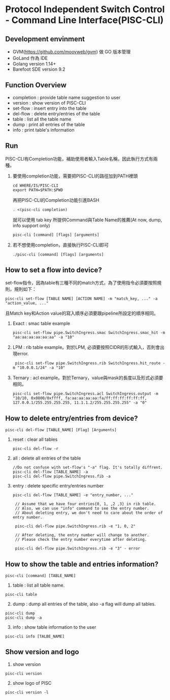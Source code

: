 # Protocol Independent Switch Control - Command Line Interface(PISC-CLI)

## Development envinment

- GVM(https://github.com/moovweb/gvm) 做 GO 版本管理
- GoLand 作為 IDE
- Golang version 1.14+
- Barefoot SDE version 9.2

## Function Overview
- completion : provide table name suggestion to user
- version : show version of PISC-CLI
- set-flow : insert entry into the table
- del-flow : delete entry/entries of the table
- table : list all the table name
- dump : print all entries of the table
- info : print table's information

## Run
PISC-CLI有Completion功能，補助使用者輸入Table名稱，因此執行方式有兩種。
1. 要使用completion功能，需要把PISC-CLI的路徑加到PATH裡頭
    ```
    cd WHERE/IS/PISC-CLI
    export PATH=$PATH:$PWD
    ```
    再把PISC-CLI的Completion功能引進BASH
    ```
    . <(pisc-cli completion)
    ```
    就可以使用 tab key 所提供Command與Table Name的推薦(At now, dump, info support only)
    ```
    pisc-cli [command] [flags] [arguments]
    ```
2. 若不想使用completion，直接執行PISC-CLI即可
    ```
    ./pisc-cli [command] [flags] [arguments]
    ```
    
## How to set a flow into device?
set-flow指令，因為table有三種不同的match方式，為了使用指令必須要按照規則，規則如下：
```
pisc-cli set-flow [TABLE NAME] [ACTION NAME] -m "match_key, ..." -a "action_value, ..."
```
且Match key和Action value的寫入順序必須要跟pipeline所設定的順序相同。


1. Exact : smac table example
    ```
    pisc-cli set-flow pipe.SwitchIngress.smac SwitchIngress.smac_hit -m "aa:aa:aa:aa:aa:aa" -a "10"
    ```
    
2. LPM : rib table example。對於LPM, 必須要按照CIDR的形式輸入，否則會出現error.
    ```
     pisc-cli set-flow pipe.SwitchIngress.rib SwitchIngress.hit_route -m "10.0.0.1/24" -a "10"
    ```

3. Ternary : acl example。對於Ternary，value與mask的長度以及形式必須要相同。
    ```
    pisc-cli set-flow pipe.SwitchIngress.acl SwitchIngress.output -m "10/10, 0x0800/0xffff, fa:aa:aa:aa:aa:fa/ff:ff:ff:ff:ff:ff, 127.0.0.1/255.255.255.255, 11.1.1.2/255.255.255.255" -a "0"

    ```

## How to delete entry/entries from device?
```
pisc-cli del-flow [TABLE_NAME] [Flag] [Arguments]
```
1. reset : clear all tables
    ```
    pisc-cli del-flow -r
    ```
2. all : delete all entries of the table
    ```
    //Do not confuse with set-flow's "-a" flag. It's totally diffrent.
    pisc-cli del-flow [TABLE_NAME] -a
    pisc-cli del-flow pipe.SwitchIngress.fib -a
    ```
3. entry : delete specific entry/entries number
    ```
    pisc-cli del-flow [TABLE_NAME] -e "entry_number, ..."
   ```
   ```
    // Assume that we have four entries{0, 1, ,2 ,3} in rib table.
    // Also, we can use "info" command to see the entry number.
    // About deleting entry, we don't need to care about the order of entry number.
    
    pisc-cli del-flow pipe.SwitchIngress.rib -e "1, 0, 2"
    
    // After deleting, the entry number will change to another.
    // Please check the entry number everytime after deleting.
    
    pisc-cli del-flow pipe.SwitchIngress.rib -e "3" - error
    ```

## How to show the table and entries information?
```
pisc-cli [command] [TABLE_NAME]
```
1. table : list all table name.
```
pisc-cli table
```
2. dump :  dump all entries of the table, also -a flag will dump all tables.
```
pisc-cli dump
pisc-cli dump -a
```
3. info : show table information to the user
```
pisc-cli info [TALBE_NAME]
```

## Show version and logo
1. show version
```
pisc-cli version
```

2. show logo of PISC
```
pisc-cli version -l
```
